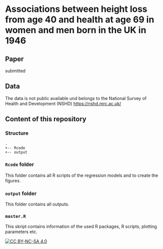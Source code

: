 # Associations between height loss from age 40 and health at age 69 in women and men born in the UK in 1946 

## Paper
submitted

## Data

The data is not public available und belongs to the National Survey of Health and Development (NSHD)
https://nshd.mrc.ac.uk/


## Content of this repository

### Structure

```
.
+-- Rcode
+-- output

```

### `Rcode` folder 

This folder contains all R scripts of the regression models and to create the figures.

### `output` folder

This folder contains all outputs.

### `master.R` 

This skript contains information of the used R packages, R scripts, plotting parameters etc.

[![CC BY-NC-SA 4.0][cc-by-nc-sa-image]][cc-by-nc-sa]

[cc-by-nc-sa]: http://creativecommons.org/licenses/by-nc-sa/4.0/
[cc-by-nc-sa-image]: https://licensebuttons.net/l/by-nc-sa/4.0/88x31.png
